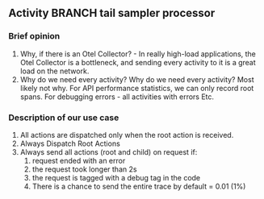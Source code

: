 ﻿## Activity BRANCH tail sampler processor
### Brief opinion
1. Why, if there is an Otel Collector? - In really high-load applications, the Otel Collector is a bottleneck, and sending every activity to it is a great load on the network.
2. Why do we need every activity? Why do we need every activity? Most likely not why. For API performance statistics, we can only record root spans.
   For debugging errors - all activities with errors
   Etc.
### Description of our use case
1. All actions are dispatched only when the root action is received.
2. Always Dispatch Root Actions
3. Always send all actions (root and child) on request if:
   1. request ended with an error
   2. the request took longer than 2s
   3. the request is tagged with a debug tag in the code
   4. There is a chance to send the entire trace by default = 0.01 (1%)